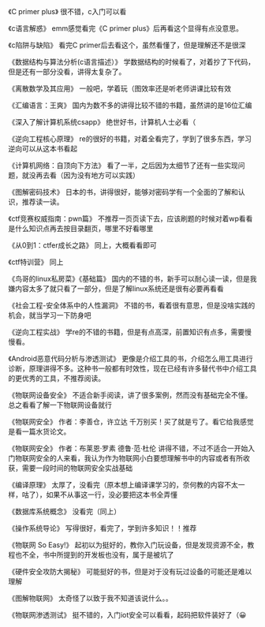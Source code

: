 《C primer plus》  很不错，c入门可以看

《c语言解惑》   emm感觉看完《C primer plus》后再看这个显得有点没意思。

《c陷阱与缺陷》 看完C primer后去看这个，虽然看懂了，但是理解还不是很深

《数据结构与算法分析(c语言描述）》 学数据结构的时候看了，对着抄了下代码，但是还有一部分没看，讲得太复杂了。

《离散数学及其应用》              一般吧，学着玩（图效率还是听老师讲课比较有效

《汇编语言：王爽》             国内为数不多的讲得比较不错的书籍，虽然讲的是16位汇编

《深入了解计算机系统csapp》        绝世好书，计算机人士必看（

《逆向工程核心原理》                re的很好的书籍，对着全看完了，学到了很多东西，学习逆向可以从这本书看起

《计算机网络：自顶向下方法》        看了一半，之后因为太细节了还有一些实现问题，就没再去看（因为没有地方可以实践）

《图解密码技术》              日本的书，讲得很好，能够对密码学有一个全面的了解和认识，推荐读一读。

《ctf竞赛权威指南：pwn篇》    不推荐一页页读下去，应该刷题的时候对着wp看看是什么知识点再去按目录翻页，哪里不好看哪里

《从0到1：ctfer成长之路》 同上，大概看看即可

《ctf特训营》    同上

《鸟哥的linux私房菜》《基础篇》    国内的不错的书，新手可以耐心读一读，但是我嫌内容太多了就只看了一部分，但是了解linux系统还是很有必要再看看

《社会工程-安全体系中的人性漏洞》 不错的书，看着很有意思，但是没啥实践的机会，就当学习一下防身吧

《逆向工程实战》 学re的不错的书籍，但是有点高深，前置知识有点多，需要慢慢看。

《Android恶意代码分析与渗透测试》 更像是介绍工具的书，介绍怎么用工具进行诊断，原理讲得不多。这种书一般都有时效性，现在已经有许多替代书中介绍工具的更优秀的工具，不推荐阅读。

《物联网设备安全》       不适合新手阅读，讲了很多案例，然而没有基础完全不懂。总之看看了解一下物联网设备就行

《物联网安全》 作者：李善仓，许立达   千万别买！买了就是亏了。看它给我感觉是看一篇水货论文。

《物联网安全》 作者：布莱恩·罗素 德鲁·范·杜伦  讲得不错，不过不适合一开始入门物联网安全的人来看，我认为作为物联网小白要想理解书中的内容或者有所收获，需要一段时间的物联网安全实战基础

《编译原理》  太厚了，没看完（原本想上编译课学习的，奈何教的内容不太一样，咕了），如果不从事这一行，没必要把这本书全弄懂

《数据库系统概念》 没看完（同上）

《操作系统导论》 写得很好，看完了，学到许多知识！！推荐

《物联网 So Easy!》 起初以为挺好的，教你入门玩设备，但是发现资源不全，教程也不全，书中所提到的开发板也没有，属于是被坑了

《硬件安全攻防大揭秘》 可能挺好的书，但是对于没有玩过设备的可能还是难以理解

《图解物联网》 太奇怪了以致于我不知道该说什么。。

《物联网渗透测试》 挺不错的，入门iot安全可以看看，起码把软件装好了（😀
